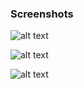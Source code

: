 ### Screenshots

![alt text](https://github.com/andreiseverin/WeaponMod-guns-backup/blob/main/Plugins/wpn_mg42/screenshots/mg1.jpg?raw=true)

![alt text](https://github.com/andreiseverin/WeaponMod-guns-backup/blob/main/Plugins/wpn_mg42/screenshots/mg2.jpg?raw=true)

![alt text](https://github.com/andreiseverin/WeaponMod-guns-backup/blob/main/Plugins/wpn_mg42/screenshots/mg3.jpg?raw=true)